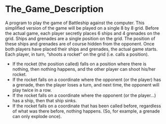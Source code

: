 # The_Game_Description
A program to play the game of Battleship against the computer. This simplified version of the game will be played on a single 8 by 8 grid. 
Before the actual game, each player secretly places 6 ships and 4 grenades on the grid. 
Ships and grenades are a single position on the grid. 
The position of these ships and grenades are of course hidden from the opponent.
Once both players have placed their ships and grenades, the actual game starts.
Each player, in turn, “shoots a rocket” on the grid (i.e. calls a position).

- If the rocket (the position called) falls on a position where there is nothing, then nothing happens, and the other player can shoot his/her rocket.
- If the rocket falls on a coordinate where the opponent (or the player) has a grenade, then the player loses a turn, and next time, the opponent will play twice in a row.
- If the rocket falls on a coordinate where the opponent (or the player...) has a ship, then that ship sinks.
- If the rocket falls on a coordinate that has been called before, regardless of what was there before, nothing happens. (So, for example, a grenade can only explode once).
